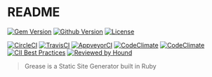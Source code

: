 # README

[![Gem Version](https://img.shields.io/gem/v/grease-cli.svg?style=for-the-badge)](https://www.rubygems.org/gems/grease-cli)
[![Github Version](https://img.shields.io/github/tag/thecodechef/grease.svg?style=for-the-badge)](https://www.github.com/thecodechef/grease)
[![License](https://img.shields.io/github/license/thecodechef/grease.svg?style=for-the-badge)](https://www.github.com/thecodechef/grease)

[![CircleCI](https://img.shields.io/circleci/project/github/thecodechef/grease.svg?style=for-the-badge)](https://circleci.com/gh/thecodechef/grease)
[![TravisCI](https://img.shields.io/travis/thecodechef/grease.svg?style=for-the-badge)](https://travis-ci.org/thecodechef/grease)
[![AppveyorCI](https://img.shields.io/appveyor/ci/thecodechef/grease.svg?style=for-the-badge)](https://ci.appveyor.com/project/thecodechef/grease)
[![CodeClimate](https://img.shields.io/codeclimate/maintainability/thecodechef/grease.svg?style=for-the-badge)](https://codeclimate.com/github/thecodechef/grease/maintainability)
[![CodeClimate](https://img.shields.io/codeclimate/coverage/thecodechef/grease.svg?style=for-the-badge)](https://codeclimate.com/github/thecodechef/grease/coverage)
[![CII Best Practices](https://img.shields.io/cii/summary/2416.svg?style=for-the-badge)](https://bestpractices.coreinfrastructure.org/projects/2416)
[![Reviewed by Hound](https://img.shields.io/badge/Reviewed_by-Hound-8E64B0.svg)](https://houndci.com)


> Grease is a Static Site Generator built in Ruby

